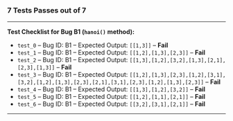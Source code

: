 ### 7 Tests Passes out of 7
---

**Test Checklist for Bug B1 (`hanoi()` method):**

* `test_0` – Bug ID: B1 – Expected Output: `[[1,3]]` – **Fail**
* `test_1` – Bug ID: B1 – Expected Output: `[[1,2],[1,3],[2,3]]` – **Fail**
* `test_2` – Bug ID: B1 – Expected Output: `[[1,3],[1,2],[3,2],[1,3],[2,1],[2,3],[1,3]]` – **Fail**
* `test_3` – Bug ID: B1 – Expected Output: `[[1,2],[1,3],[2,3],[1,2],[3,1],[3,2],[1,2],[1,3],[2,3],[2,1],[3,1],[2,3],[1,2],[1,3],[2,3]]` – **Fail**
* `test_4` – Bug ID: B1 – Expected Output: `[[1,3],[1,2],[3,2]]` – **Fail**
* `test_5` – Bug ID: B1 – Expected Output: `[[1,2],[1,1],[2,1]]` – **Fail**
* `test_6` – Bug ID: B1 – Expected Output: `[[3,2],[3,1],[2,1]]` – **Fail**

---
